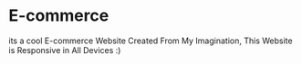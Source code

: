# E-commerce
its a cool E-commerce Website Created From My Imagination,
This Website is Responsive in All Devices :)
